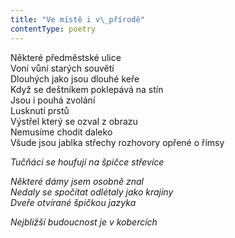 ```yaml
---
title: "Ve místě i v\_přírodě"
contentType: poetry
---
```


<section>

Některé předměstské ulice  
Voní vůní starých souvětí  
Dlouhých jako jsou dlouhé keře  
Když se deštníkem poklepává na stín  
Jsou i pouhá zvolání  
Lusknutí prstů  
Výstřel který se ozval z obrazu  
Nemusíme chodit daleko  
Všude jsou jablka střechy rozhovory opřené o římsy

_Tučňáci se houfují na špičce střevíce_

</section>

<section>

_Některé dámy jsem osobně znal  
Nedaly se spočítat odlétaly jako krajiny  
Dveře otvírané špičkou jazyka_

</section>

<section>

_Nejbližší budoucnost je v kobercích_

</section>
